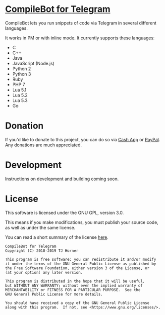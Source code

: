 # [CompileBot for Telegram](https://t.me/CompileBot)

CompileBot lets you run snippets of code via Telegram in several different languages.

It works in PM or with inline mode. It currently supports these languages:

- C
- C++
- Java
- JavaScript (Node.js)
- Python 2
- Python 3
- Ruby
- PHP 7
- Lua 5.1
- Lua 5.2
- Lua 5.3
- Go

# Donation

If you'd like to donate to this project, you can do so via [Cash App](https://cash.app/$tjhorner) or [PayPal](https://paypal.me/tjhorner). Any donations are much appreciated.

# Development

Instructions on development and building coming soon.

# License

This software is licensed under the GNU GPL, version 3.0.

This means if you make modifications, you must publish your source code, as well as under the same license.

You can read a short summary of the license [here](https://choosealicense.com/licenses/gpl-3.0/).

```
CompileBot for Telegram
Copyright (C) 2018-2019 TJ Horner

This program is free software: you can redistribute it and/or modify
it under the terms of the GNU General Public License as published by
the Free Software Foundation, either version 3 of the License, or
(at your option) any later version.

This program is distributed in the hope that it will be useful,
but WITHOUT ANY WARRANTY; without even the implied warranty of
MERCHANTABILITY or FITNESS FOR A PARTICULAR PURPOSE.  See the
GNU General Public License for more details.

You should have received a copy of the GNU General Public License
along with this program.  If not, see <https://www.gnu.org/licenses/>.
```
